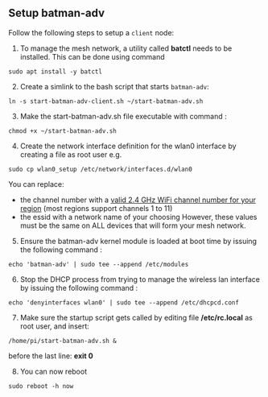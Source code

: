 ## Setup batman-adv

Follow the following steps to setup a `client` node:

1. To manage the mesh network, a utility called **batctl** needs to be installed.  This can be done using command

```
sudo apt install -y batctl
```

2. Create a simlink to the bash script that starts `batman-adv`:

````
ln -s start-batman-adv-client.sh ~/start-batman-adv.sh
````

3. Make the start-batman-adv.sh file executable with command :

```
chmod +x ~/start-batman-adv.sh
```

4. Create the network interface definition for the wlan0 interface by creating a file as root user e.g.

```
sudo cp wlan0_setup /etc/network/interfaces.d/wlan0
```

You can replace:
- the channel number with a [valid 2.4 GHz WiFi channel number for your region](https://en.wikipedia.org/wiki/List_of_WLAN_channels) (most regions support channels 1 to 11)
- the essid with a network name of your choosing
However, these values must be the same on ALL devices that will form your mesh network.

5. Ensure the batman-adv kernel module is loaded at boot time by issuing the following command :

```
echo 'batman-adv' | sudo tee --append /etc/modules
```

6. Stop the DHCP process from trying to manage the wireless lan interface by issuing the following command :

```
echo 'denyinterfaces wlan0' | sudo tee --append /etc/dhcpcd.conf
```

7. Make sure the startup script gets called by editing file **/etc/rc.local** as root user, and insert:

```
/home/pi/start-batman-adv.sh &
```
before the last line: **exit 0**

8. You can now reboot

```
sudo reboot -h now
```
